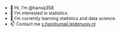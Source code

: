 - 👋 Hi, I’m @hansq358
- 👀 I’m interested in statistics.
- 🌱 I’m currently learning statistics and data science.
- 📫 Contact me s.han@umail.leidenuniv.nl

<!---
hansq358/hansq358 is a ✨ special ✨ repository because its `README.md` (this file) appears on your GitHub profile.
You can click the Preview link to take a look at your changes.
--->
